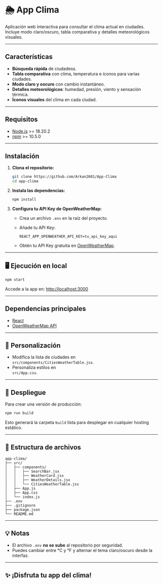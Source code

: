 # 🌦️ App Clima

Aplicación web interactiva para consultar el clima actual en ciudades. Incluye modo claro/oscuro, tabla comparativa y detalles meteorológicos visuales.

---

##  Características

-  **Búsqueda rápida** de ciudadess.
-  **Tabla comparativa** con clima, temperatura e íconos para varias ciudades.
-  **Modo claro y oscuro** con cambio instantáneo.
-  **Detalles meteorológicos**: humedad, presión, viento y sensación térmica.
-  **Íconos visuales** del clima en cada ciudad.

---

##  Requisitos

- [Node.js](https://nodejs.org/) >= 18.20.2
- [npm](https://www.npmjs.com/) >= 10.5.0

---

##  Instalación

1. **Clona el repositorio:**

   ```bash
   git clone https://github.com/Arkan2601/App-Clima
   cd app-clima
   ```

2. **Instala las dependencias:**

   ```bash
   npm install
   ```

3. **Configura tu API Key de OpenWeatherMap:**

   - Crea un archivo `.env` en la raíz del proyecto.
   - Añade tu API Key:

     ```
     REACT_APP_OPENWEATHER_API_KEY=tu_api_key_aqui
     ```

   - Obtén tu API Key gratuita en [OpenWeatherMap](https://openweathermap.org/api).

---

## 🖥️ Ejecución en local

```bash
npm start
```

Accede a la app en: [http://localhost:3000](http://localhost:3000)

---

##  Dependencias principales

- [React](https://react.dev/)
- [OpenWeatherMap API](https://openweathermap.org/api)

---

## 🎨 Personalización

- Modifica la lista de ciudades en  
  `src/components/CitiesWeatherTable.jsx`.
- Personaliza estilos en  
  `src/App.css`.

---

## 🚢 Despliegue

Para crear una versión de producción:

```bash
npm run build
```

Esto generará la carpeta `build` lista para desplegar en cualquier hosting estático.

---

## 📂 Estructura de archivos

```
app-clima/
├── src/
│   ├── components/
│   │   ├── SearchBar.jsx
│   │   ├── WeatherCard.jsx
│   │   ├── WeatherDetails.jsx
│   │   └── CitiesWeatherTable.jsx
│   ├── App.js
│   ├── App.css
│   └── index.js
├── .env
├── .gitignore
├── package.json
└── README.md
```

---

## 💡 Notas

- El archivo `.env` **no se sube** al repositorio por seguridad.
- Puedes cambiar entre °C y °F y alternar el tema claro/oscuro desde la interfaz.

---

## ✨ ¡Disfruta tu app del clima!

